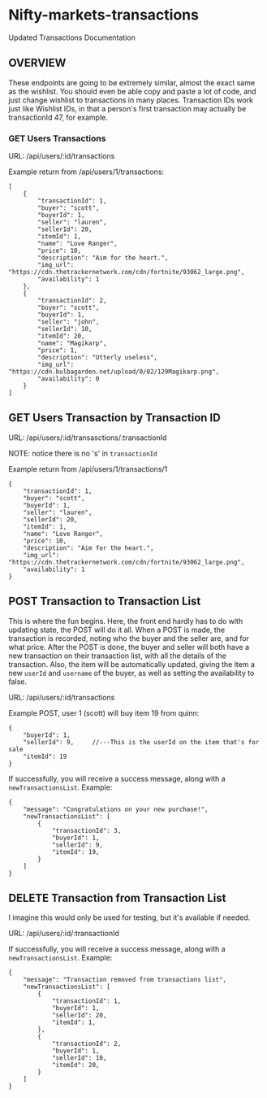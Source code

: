 # Nifty-markets-transactions

Updated Transactions Documentation

## OVERVIEW ## 

These endpoints are going to be extremely similar, almost the exact same as the wishlist. You should even be able copy and paste a lot of code, and just change wishlist to transactions in many places. Transaction IDs work just like Wishlist IDs, in that a person's first transaction may actually be transactionId 47, for example.


### GET Users Transactions ###

URL: /api/users/:id/transactions

Example return from /api/users/1/transactions:

```
[
    {
        "transactionId": 1,
        "buyer": "scott",
        "buyerId": 1,
        "seller": "lauren",
        "sellerId": 20,
        "itemId": 1,
        "name": "Love Ranger",
        "price": 10,
        "description": "Aim for the heart.",
        "img_url": "https://cdn.thetrackernetwork.com/cdn/fortnite/93062_large.png",
        "availability": 1
    },
    {
        "transactionId": 2,
        "buyer": "scott",
        "buyerId": 1,
        "seller": "john",
        "sellerId": 10,
        "itemId": 20,
        "name": "Magikarp",
        "price": 1,
        "description": "Utterly useless",
        "img_url": "https://cdn.bulbagarden.net/upload/0/02/129Magikarp.png",
        "availability": 0
    }
]
```


## GET Users Transaction by Transaction ID ##

URL: /api/users/:id/transasctions/:transactionId

NOTE: notice there is no 's' in `transactionId`

Example return from /api/users/1/transactions/1

```
{
    "transactionId": 1,
    "buyer": "scott",
    "buyerId": 1,
    "seller": "lauren",
    "sellerId": 20,
    "itemId": 1,
    "name": "Love Ranger",
    "price": 10,
    "description": "Aim for the heart.",
    "img_url": "https://cdn.thetrackernetwork.com/cdn/fortnite/93062_large.png",
    "availability": 1
}
```

## POST Transaction to Transaction List ##

This is where the fun begins. Here, the front end hardly has to do with updating state, the POST will do it all. When a POST is made, the transaction is recorded, noting who the buyer and the seller are, and for what price. After the POST is done, the buyer and seller will both have a new transaction on their transaction list, with all the details of the transaction. Also, the item will be automatically updated, giving the item a new `userId` and `username` of the buyer, as well as setting the availability to false.

URL: /api/users/:id/transactions

Example POST, user 1 (scott) will buy item 19 from quinn:

```
{
	"buyerId": 1,
	"sellerId": 9,     //---This is the userId on the item that's for sale
	"itemId": 19
}
```

If successfully, you will receive a success message, along with a `newTransactionsList`. Example:

```
{
    "message": "Congratulations on your new purchase!",
    "newTransactionsList": [
        {
            "transactionId": 3,
            "buyerId": 1,
            "sellerId": 9,
            "itemId": 19,
        }
    ]
}
```

## DELETE Transaction from Transaction List ##

I imagine this would only be used for testing, but it's available if needed.

URL: /api/users/:id/:transactionId


If successfully, you will receive a success message, along with a `newTransactionsList`. Example:

```
{
    "message": "Transaction removed from transactions list",
    "newTransactionsList": [
        {
            "transactionId": 1,
            "buyerId": 1,
            "sellerId": 20,
            "itemId": 1,
        },
        {
            "transactionId": 2,
            "buyerId": 1,
            "sellerId": 10,
            "itemId": 20,
        }
    ]
}
```
